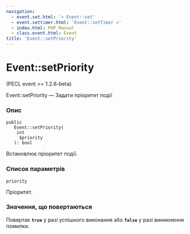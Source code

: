```yaml
---
navigation:
  - event.set.html: '« Event::set'
  - event.settimer.html: 'Event::setTimer »'
  - index.html: PHP Manual
  - class.event.html: Event
title: 'Event::setPriority'
---
```

# Event::setPriority

(PECL event >= 1.2.6-beta)

Event::setPriority — Задати пріоритет події

### Опис

```methodsynopsis
public
   Event::setPriority(
    int
     $priority
   ): bool
```

Встановлює пріоритет події.

### Список параметрів

`priority`

Пріоритет.

### Значення, що повертаються

Повертає **`true`** у разі успішного виконання або **`false`** у разі виникнення помилки.
